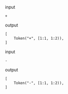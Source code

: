 
input

```husky
+
```

output

```husky
[
    Token("+", [1:1, 1:2)),
]
```
input

```husky
-
```

output

```husky
[
    Token("-", [1:1, 1:2)),
]
```